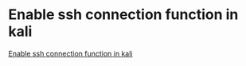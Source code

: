 # Enable ssh connection function in kali
[Enable ssh connection function in kali](https://aiwithcloud.com/2022/09/14/enable_ssh_connection_function_in_kali/)